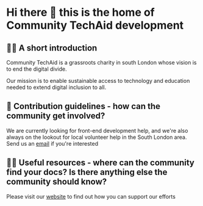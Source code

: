 # Hi there 👋 this is the home of Community TechAid development 

## 🙋‍♀️ A short introduction

Community TechAid is a grassroots charity in south London whose vision is to end the digital divide.

Our mission is to enable sustainable access to technology and education needed to extend digital inclusion to all.

## 🌈 Contribution guidelines - how can the community get involved?

We are currently looking for front-end development help, and we're also always on the lookout for local volunteer help in the South London area. Send us an [email](mailto:contact@communitytechaid.org.uk) if you're interested 

## 👩‍💻 Useful resources - where can the community find your docs? Is there anything else the community should know?

Please visit our [website](https://communitytechaid.org.uk/) to find out how you can support our efforts 

